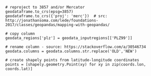     # reproject to 3857 and/or Mercator
    geodataframe.to_crs(epsg=3857)
    geodataframe.to_crs({'proj': 'merc'})  # src: http://jonathansoma.com/lede/foundations-2017/classes/geopandas/mapping-with-geopandas/

    # copy column
    geodata_regions['plz'] = geodata_inputregions[['PLZ99']]

    # rename column - source: https://stackoverflow.com/a/30546734
    geodata.columns = geodata.columns.str.replace('OLD','NEW')

    # create shapely points from latitude-longitude coordinates
    points = [shapely.geometry.Point(xy) for xy in zip(coords.lon, coords.lat)]

